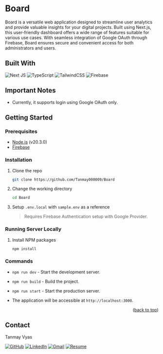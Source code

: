 # Board

Board is a versatile web application designed to streamline user analytics and provide valuable insights for your digital projects. Built using Next.js, this user-friendly dashboard offers a wide range of features suitable for various use cases. With seamless integration of Google OAuth through Firebase, Board ensures secure and convenient access for both administrators and users.

## Built With

![Next JS](https://img.shields.io/badge/Next-black?style=for-the-badge&logo=next.js&logoColor=white)
![TypeScript](https://img.shields.io/badge/typescript-%23007ACC.svg?style=for-the-badge&logo=typescript&logoColor=white)
![TailwindCSS](https://img.shields.io/badge/tailwindcss-%2338B2AC.svg?style=for-the-badge&logo=tailwind-css&logoColor=white)
![Firebase](https://img.shields.io/badge/Firebase-FFCC36?style=for-the-badge&logo=Firebase&logoColor=white)

## Important Notes

- Currently, it supports login using Google OAuth only.

## Getting Started

### Prerequisites

- [Node.js](https://nodejs.org/en/download/) (v20.3.0)
- [Firebase](https://firebase.google.com/)

### Installation

1. Clone the repo

   ```sh
   git clone https://github.com/Tanmay000009/Board
   ```

2. Change the working directory

   ```sh
   cd Board
   ```

3. Setup `.env.local` with `sample.env` as a reference
   > Requires Firebase Authentication setup with Google Provider.

### Running Server Locally

1. Install NPM packages

   ```sh
   npm install
   ```

### Commands

- `npm run dev` - Start the development server.
- `npm run build` - Build the project.
- `npm run start` - Start the production server.

- The application will be accessible at `http://localhost:3000`.

<p align="right">(<a href="https://github.com/Tanmay000009/BILLsolutION#billsolution">back to top</a>)</p>

## Contact

Tanmay Vyas

[![GitHub](https://img.shields.io/badge/github-%23121011.svg?style=for-the-badge&logo=github&logoColor=white)](https://github.com/Tanmay000009)
[![LinkedIn](https://img.shields.io/badge/linkedin-%230077B5.svg?style=for-the-badge&logo=linkedin&logoColor=white)](https://www.linkedin.com/in/tanmay-vyas-09/)
[![Gmail](https://img.shields.io/badge/Gmail-D14836?style=for-the-badge&logo=gmail&logoColor=white)](mailto:tanmayvyas09@gmail.com)
[![Resume](https://img.shields.io/badge/Resume-000000?style=for-the-badge&logo=read-the-docs&logoColor=white)](https://drive.google.com/file/d/1lkfmeqseeSwK1GlJHEblz2ZuYzdNBRhm/view?usp=drive_link)
